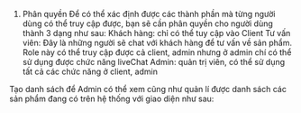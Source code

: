 1. Phân quyền
   Để có thể xác định được các thành phần mà từng người dùng có thể truy cập được, bạn sẽ cần phân quyền cho người dùng thành 3 dạng như sau:
   Khách hàng: chỉ có thể tuy cập vào Client
   Tư vấn viên: Đây là những người sẽ chat với khách hàng để tư vấn về sản phẩm. Role này có thể truy cập được cả client, admin nhưng ở admin chí có thể sử dụng được chức năng liveChat
   Admin: quản trị viên, có thể sử dụng tất cả các chức năng ở client, admin

Tạo danh sách để Admin có thể xem cũng như quản lí được danh sách các sản phẩm đang có trên hệ thống với giao diện như sau:
